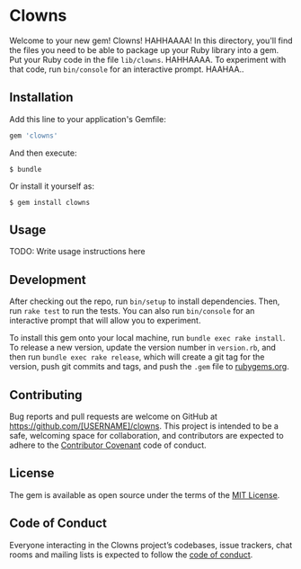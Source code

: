 # Clowns

Welcome to your new gem! Clowns! HAHHAAAA! In this directory, you'll find the files you need to be able to package up your Ruby library into a gem. Put your Ruby code in the file `lib/clowns`. HAHHAAAA. To experiment with that code, run `bin/console` for an interactive prompt. HAAHAA..

## Installation

Add this line to your application's Gemfile:

```ruby
gem 'clowns'
```

And then execute:

    $ bundle

Or install it yourself as:

    $ gem install clowns

## Usage

TODO: Write usage instructions here

## Development

After checking out the repo, run `bin/setup` to install dependencies. Then, run `rake test` to run the tests. You can also run `bin/console` for an interactive prompt that will allow you to experiment.

To install this gem onto your local machine, run `bundle exec rake install`. To release a new version, update the version number in `version.rb`, and then run `bundle exec rake release`, which will create a git tag for the version, push git commits and tags, and push the `.gem` file to [rubygems.org](https://rubygems.org).

## Contributing

Bug reports and pull requests are welcome on GitHub at https://github.com/[USERNAME]/clowns. This project is intended to be a safe, welcoming space for collaboration, and contributors are expected to adhere to the [Contributor Covenant](http://contributor-covenant.org) code of conduct.

## License

The gem is available as open source under the terms of the [MIT License](https://opensource.org/licenses/MIT).

## Code of Conduct

Everyone interacting in the Clowns project’s codebases, issue trackers, chat rooms and mailing lists is expected to follow the [code of conduct](https://github.com/[USERNAME]/clowns/blob/master/CODE_OF_CONDUCT.md).
